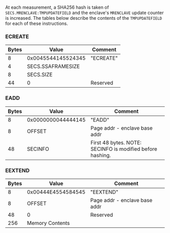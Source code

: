 At each measurement, a SHA256 hash is taken of `SECS.MRENCLAVE:TMPUPDATEFIELD` and the enclave's `MRENCLAVE` update counter is increased. The tables below describe the contents of the `TMPUPDATEFIELD` for each of these instructions.

### ECREATE

| Bytes | Value                     | Comment   |
|-------|---------------------------|-----------|
| 8     | 0x0045544145524345        | "ECREATE" |
| 4     | SECS.SSAFRAMESIZE         |           |
| 8     | SECS.SIZE                 |           |
| 44    | 0                         | Reserved  |

### EADD

| Bytes | Value                     | Comment                                                   |
|-------|---------------------------|-----------------------------------------------------------|
| 8     | 0x0000000044444145        | "EADD"                                                    |
| 8     | OFFSET                    | Page addr - enclave base addr                             |
| 48    | SECINFO                   | First 48 bytes. NOTE: SECINFO is modified before hashing. |

### EEXTEND
| Bytes | Value                     | Comment                       |
|-------|---------------------------|-------------------------------|
| 8     | 0x00444E4554584545        | "EEXTEND"                     |
| 8     | OFFSET                    | Page addr - enclave base addr |
| 48    | 0                         | Reserved                      |
| 256   | Memory Contents           |                               |